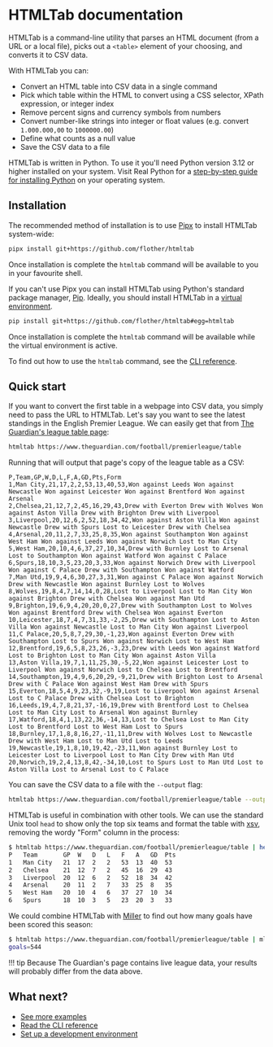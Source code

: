 # HTMLTab documentation

HTMLTab is a command-line utility that parses an HTML document (from a URL or a local file), picks out a `<table>` element of your choosing, and converts it to CSV data.

With HTMLTab you can:

- Convert an HTML table into CSV data in a single command
- Pick which table within the HTML to convert using a CSS selector, XPath expression, or integer index
- Remove percent signs and currency symbols from numbers
- Convert number-like strings into integer or float values (e.g. convert `1.000.000,00` to `1000000.00`)
- Define what counts as a null value
- Save the CSV data to a file

HTMLTab is written in Python. To use it you'll need Python version 3.12 or higher installed on your system. Visit Real Python for a [step-by-step guide for installing Python](https://realpython.com/installing-python/) on your operating system.

## Installation

The recommended method of installation is to use [Pipx](https://pypa.github.io/pipx/) to install HTMLTab system-wide:

```sh
pipx install git+https://github.com/flother/htmltab
```

Once installation is complete the `htmltab` command will be available to you in your favourite shell.

If you can't use Pipx you can install HTMLTab using Python's standard package manager, [Pip](https://pip.pypa.io/en/stable/). Ideally, you should install HTMLTab in a [virtual environment](https://realpython.com/python-virtual-environments-a-primer/).

```sh
pip install git+https://github.com/flother/htmltab#egg=htmltab
```

Once installation is complete the `htmltab` command will be available while the virtual environment is active.

To find out how to use the `htmltab` command, see the [CLI reference](usage.md).

## Quick start

If you want to convert the first table in a webpage into CSV data, you simply need to pass the URL to HTMLTab. Let's say you want to see the latest standings in the English Premier League. We can easily get that from [The Guardian's league table page](https://www.theguardian.com/football/premierleague/table):

```sh
htmltab https://www.theguardian.com/football/premierleague/table
```

Running that will output that page's copy of the league table as a CSV:

```csv
P,Team,GP,W,D,L,F,A,GD,Pts,Form
1,Man City,21,17,2,2,53,13,40,53,Won against Leeds Won against Newcastle Won against Leicester Won against Brentford Won against Arsenal
2,Chelsea,21,12,7,2,45,16,29,43,Drew with Everton Drew with Wolves Won against Aston Villa Drew with Brighton Drew with Liverpool
3,Liverpool,20,12,6,2,52,18,34,42,Won against Aston Villa Won against Newcastle Drew with Spurs Lost to Leicester Drew with Chelsea
4,Arsenal,20,11,2,7,33,25,8,35,Won against Southampton Won against West Ham Won against Leeds Won against Norwich Lost to Man City
5,West Ham,20,10,4,6,37,27,10,34,Drew with Burnley Lost to Arsenal Lost to Southampton Won against Watford Won against C Palace
6,Spurs,18,10,3,5,23,20,3,33,Won against Norwich Drew with Liverpool Won against C Palace Drew with Southampton Won against Watford
7,Man Utd,19,9,4,6,30,27,3,31,Won against C Palace Won against Norwich Drew with Newcastle Won against Burnley Lost to Wolves
8,Wolves,19,8,4,7,14,14,0,28,Lost to Liverpool Lost to Man City Won against Brighton Drew with Chelsea Won against Man Utd
9,Brighton,19,6,9,4,20,20,0,27,Drew with Southampton Lost to Wolves Won against Brentford Drew with Chelsea Won against Everton
10,Leicester,18,7,4,7,31,33,-2,25,Drew with Southampton Lost to Aston Villa Won against Newcastle Lost to Man City Won against Liverpool
11,C Palace,20,5,8,7,29,30,-1,23,Won against Everton Drew with Southampton Lost to Spurs Won against Norwich Lost to West Ham
12,Brentford,19,6,5,8,23,26,-3,23,Drew with Leeds Won against Watford Lost to Brighton Lost to Man City Won against Aston Villa
13,Aston Villa,19,7,1,11,25,30,-5,22,Won against Leicester Lost to Liverpool Won against Norwich Lost to Chelsea Lost to Brentford
14,Southampton,19,4,9,6,20,29,-9,21,Drew with Brighton Lost to Arsenal Drew with C Palace Won against West Ham Drew with Spurs
15,Everton,18,5,4,9,23,32,-9,19,Lost to Liverpool Won against Arsenal Lost to C Palace Drew with Chelsea Lost to Brighton
16,Leeds,19,4,7,8,21,37,-16,19,Drew with Brentford Lost to Chelsea Lost to Man City Lost to Arsenal Won against Burnley
17,Watford,18,4,1,13,22,36,-14,13,Lost to Chelsea Lost to Man City Lost to Brentford Lost to West Ham Lost to Spurs
18,Burnley,17,1,8,8,16,27,-11,11,Drew with Wolves Lost to Newcastle Drew with West Ham Lost to Man Utd Lost to Leeds
19,Newcastle,19,1,8,10,19,42,-23,11,Won against Burnley Lost to Leicester Lost to Liverpool Lost to Man City Drew with Man Utd
20,Norwich,19,2,4,13,8,42,-34,10,Lost to Spurs Lost to Man Utd Lost to Aston Villa Lost to Arsenal Lost to C Palace
```

You can save the CSV data to a file with the `--output` flag:

```sh
htmltab https://www.theguardian.com/football/premierleague/table --output epl.csv
```

HTMLTab is useful in combination with other tools. We can use the standard Unix tool `head` to show only the top six teams and format the table with [xsv](https://github.com/BurntSushi/xsv), removing the wordy "Form" column in the process:

```sh
$ htmltab https://www.theguardian.com/football/premierleague/table | head -n 7 | xsv select "!Form" | xsv table
P   Team       GP  W   D   L   F   A   GD  Pts
1   Man City   21  17  2   2   53  13  40  53
2   Chelsea    21  12  7   2   45  16  29  43
3   Liverpool  20  12  6   2   52  18  34  42
4   Arsenal    20  11  2   7   33  25  8   35
5   West Ham   20  10  4   6   37  27  10  34
6   Spurs      18  10  3   5   23  20  3   33
```

We could combine HTMLTab with [Miller](https://miller.readthedocs.io/) to find out how many goals have been scored this season:

```sh
$ htmltab https://www.theguardian.com/football/premierleague/table | mlr --icsv put -q '@goals += $F; end { emit @goals }'
goals=544
```

!!! tip
    Because The Guardian's page contains live league data, your results will probably differ from the data above.

## What next?

- [See more examples](examples/filter-rows.md)
- [Read the CLI reference](usage.md)
- [Set up a development environment](contributing.md)
